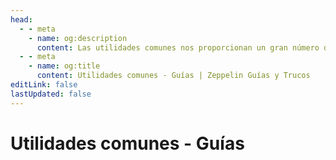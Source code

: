 ```yaml
---
head:
  - - meta
    - name: og:description
      content: Las utilidades comunes nos proporcionan un gran número de comandos necesarios y útiles para poder gestionar el bot en otros sectores de la mejor manera, garantizando un mejor rendimiento.
  - - meta
    - name: og:title
      content: Utilidades comunes - Guías | Zeppelin Guías y Trucos
editLink: false
lastUpdated: false
---
```


# Utilidades comunes - Guías
